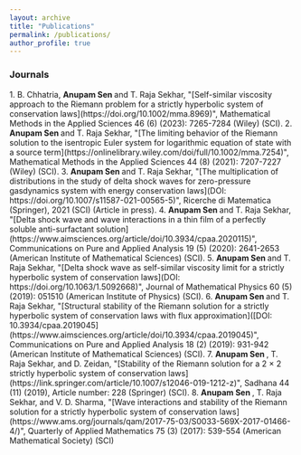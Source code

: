 ```yaml
---
layout: archive
title: "Publications"
permalink: /publications/
author_profile: true
---
```

<h3>Journals</h3>
1. B. Chhatria, <b>Anupam Sen </b> and T. Raja Sekhar, "[Self-similar viscosity approach to the Riemann problem for a strictly hyperbolic system of conservation laws](https://doi.org/10.1002/mma.8969)", Mathematical Methods in the Applied Sciences 46 (6) (2023): 7265-7284 (Wiley) (SCI).
2. <b>Anupam Sen </b> and T. Raja Sekhar, "[The limiting behavior of the Riemann solution to the isentropic Euler system for logarithmic equation of state with a source term](https://onlinelibrary.wiley.com/doi/full/10.1002/mma.7254)", Mathematical Methods in the Applied Sciences 44 (8) (2021): 7207-7227 (Wiley) (SCI).
3. <b>Anupam Sen </b> and T. Raja Sekhar, "[The multiplication of distributions in the study of delta shock waves for zero-pressure gasdynamics system with energy conservation laws](DOI: https://doi.org/10.1007/s11587-021-00565-5)", Ricerche di Matematica (Springer), 2021 (SCI) (Article in press).
4. <b>Anupam Sen </b> and T. Raja Sekhar, "[Delta shock wave and wave interactions in a thin film of a perfectly soluble anti-surfactant solution](https://www.aimsciences.org/article/doi/10.3934/cpaa.2020115)", Communications on
Pure and Applied Analysis 19 (5) (2020): 2641-2653 (American Institute of Mathematical Sciences) (SCI).
5. <b>Anupam Sen </b> and T. Raja Sekhar, "[Delta shock wave as self-similar viscosity limit for a strictly hyperbolic system of conservation laws](DOI: https://doi.org/10.1063/1.5092668)", Journal of Mathematical Physics 60 (5) (2019): 051510 (American Institute of Physics) (SCI).
6. <b>Anupam Sen </b> and T. Raja Sekhar, "[Structural stability of the Riemann solution for a strictly hyperbolic system of conservation laws with flux approximation]([DOI: 10.3934/cpaa.2019045](https://www.aimsciences.org/article/doi/10.3934/cpaa.2019045)", Communications on Pure and Applied Analysis 18 (2) (2019): 931-942 (American Institute of Mathematical Sciences) (SCI).
7. <b>Anupam Sen </b>, T. Raja Sekhar, and D. Zeidan, "[Stability of the Riemann solution for a 2 × 2 strictly hyperbolic system of conservation laws](https://link.springer.com/article/10.1007/s12046-019-1212-z)", Sadhana 44 (11) (2019), Article number: 228 (Springer) (SCI).
8. <b>Anupam Sen </b>, T. Raja Sekhar, and V. D. Sharma, "[Wave interactions and stability of the Riemann solution for a strictly hyperbolic system of conservation laws](https://www.ams.org/journals/qam/2017-75-03/S0033-569X-2017-01466-4/)", Quarterly of Applied Mathematics 75 (3) (2017): 539-554 (American Mathematical Society) (SCI)
